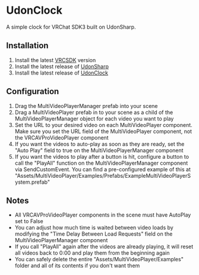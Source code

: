 # UdonClock
A simple clock for VRChat SDK3 built on UdonSharp.

## Installation
1. Install the latest [VRCSDK](https://docs.vrchat.com/docs/setting-up-the-sdk) version
2. Install the latest release of [UdonSharp](https://github.com/MerlinVR/UdonSharp/releases/latest)
3. Install the latest release of [UdonClock](https://github.com/dustuu/UdonClock/releases)

## Configuration
1. Drag the MultiVideoPlayerManager prefab into your scene
2. Drag a MultiVideoPlayer prefab in to your scene as a child of the MultiVideoPlayerManager  object for each video you want to play
3. Set the URL to your desired video on each MultiVideoPlayer component. Make sure you set the URL field of the MultiVideoPlayer component, not the VRCAVProVideoPlayer component
4. If you want the videos to auto-play as soon as they are ready, set the "Auto Play" field to true on the MultiVideoPlayerManager component
5. If you want the videos to play after a button is hit, configure a button to call the "PlayAll" function on the MultiVideoPlayerManager component via SendCustomEvent. You can find a pre-configured example of this at "Assets/MultiVideoPlayer/Examples/Prefabs/ExampleMultiVideoPlayerSystem.prefab"

## Notes
- All VRCAVProVideoPlayer components in the scene must have AutoPlay set to False
- You can adjust how much time is waited between video loads by modifying the "Time Delay Between Load Requests" field on the MultiVideoPlayerManager component
- If you call "PlayAll" again after the videos are already playing, it will reset all videos back to 0:00 and play them from the beginning again
- You can safely delete the entire "Assets/MultiVideoPlayer/Examples" folder and all of its contents if you don't want them

